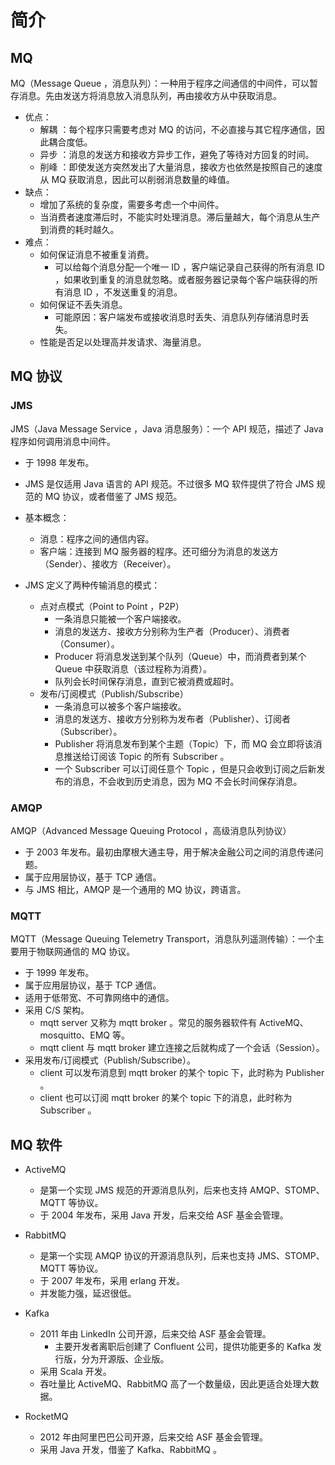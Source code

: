 # 简介

## MQ

MQ（Message Queue ，消息队列）：一种用于程序之间通信的中间件，可以暂存消息。先由发送方将消息放入消息队列，再由接收方从中获取消息。
- 优点：
  - 解耦 ：每个程序只需要考虑对 MQ 的访问，不必直接与其它程序通信，因此耦合度低。
  - 异步 ：消息的发送方和接收方异步工作，避免了等待对方回复的时间。
  - 削峰 ：即使发送方突然发出了大量消息，接收方也依然是按照自己的速度从 MQ 获取消息，因此可以削弱消息数量的峰值。
- 缺点：
  - 增加了系统的复杂度，需要多考虑一个中间件。
  - 当消费者速度滞后时，不能实时处理消息。滞后量越大，每个消息从生产到消费的耗时越久。
- 难点：
  - 如何保证消息不被重复消费。
    - 可以给每个消息分配一个唯一 ID ，客户端记录自己获得的所有消息 ID ，如果收到重复的消息就忽略。或者服务器记录每个客户端获得的所有消息 ID ，不发送重复的消息。
  - 如何保证不丢失消息。
    - 可能原因：客户端发布或接收消息时丢失、消息队列存储消息时丢失。
  - 性能是否足以处理高并发请求、海量消息。

## MQ 协议

### JMS

JMS（Java Message Service ，Java 消息服务）：一个 API 规范，描述了 Java 程序如何调用消息中间件。
- 于 1998 年发布。
- JMS 是仅适用 Java 语言的 API 规范。不过很多 MQ 软件提供了符合 JMS 规范的 MQ 协议，或者借鉴了 JMS 规范。
- 基本概念：
  - 消息：程序之间的通信内容。
  - 客户端：连接到 MQ 服务器的程序。还可细分为消息的发送方（Sender）、接收方（Receiver）。

- JMS 定义了两种传输消息的模式：
  - 点对点模式（Point to Point ，P2P）
    - 一条消息只能被一个客户端接收。
    - 消息的发送方、接收方分别称为生产者（Producer）、消费者（Consumer）。
    - Producer 将消息发送到某个队列（Queue）中，而消费者到某个 Queue 中获取消息（该过程称为消费）。
    - 队列会长时间保存消息，直到它被消费或超时。
  - 发布/订阅模式（Publish/Subscribe）
    - 一条消息可以被多个客户端接收。
    - 消息的发送方、接收方分别称为发布者（Publisher）、订阅者（Subscriber）。
    - Publisher 将消息发布到某个主题（Topic）下，而 MQ 会立即将该消息推送给订阅该 Topic 的所有 Subscriber 。
    - 一个 Subscriber 可以订阅任意个 Topic ，但是只会收到订阅之后新发布的消息，不会收到历史消息，因为 MQ 不会长时间保存消息。

### AMQP

AMQP（Advanced Message Queuing Protocol ，高级消息队列协议）
- 于 2003 年发布。最初由摩根大通主导，用于解决金融公司之间的消息传递问题。
- 属于应用层协议，基于 TCP 通信。
- 与 JMS 相比，AMQP 是一个通用的 MQ 协议，跨语言。

### MQTT

MQTT（Message Queuing Telemetry Transport，消息队列遥测传输）：一个主要用于物联网通信的 MQ 协议。
- 于 1999 年发布。
- 属于应用层协议，基于 TCP 通信。
- 适用于低带宽、不可靠网络中的通信。
- 采用 C/S 架构。
  - mqtt server 又称为 mqtt broker 。常见的服务器软件有 ActiveMQ、mosquitto、EMQ 等。
  - mqtt client 与 mqtt broker 建立连接之后就构成了一个会话（Session）。
- 采用发布/订阅模式（Publish/Subscribe）。
  - client 可以发布消息到 mqtt broker 的某个 topic 下，此时称为 Publisher 。
  - client 也可以订阅 mqtt broker 的某个 topic 下的消息，此时称为 Subscriber 。

## MQ 软件

- ActiveMQ
  - 是第一个实现 JMS 规范的开源消息队列，后来也支持 AMQP、STOMP、MQTT 等协议。
  - 于 2004 年发布，采用 Java 开发，后来交给 ASF 基金会管理。

- RabbitMQ
  - 是第一个实现 AMQP 协议的开源消息队列，后来也支持 JMS、STOMP、MQTT 等协议。
  - 于 2007 年发布，采用 erlang 开发。
  - 并发能力强，延迟很低。

- Kafka
  - 2011 年由 LinkedIn 公司开源，后来交给 ASF 基金会管理。
    - 主要开发者离职后创建了 Confluent 公司，提供功能更多的 Kafka 发行版，分为开源版、企业版。
  - 采用 Scala 开发。
  - 吞吐量比 ActiveMQ、RabbitMQ 高了一个数量级，因此更适合处理大数据。

- RocketMQ
  - 2012 年由阿里巴巴公司开源，后来交给 ASF 基金会管理。
  - 采用 Java 开发，借鉴了 Kafka、RabbitMQ 。
